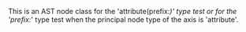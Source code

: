 
This is an AST node class for the 'attribute(prefix:*)' type test or for the 'prefix:*' type test when the principal node type of the axis is 'attribute'.
